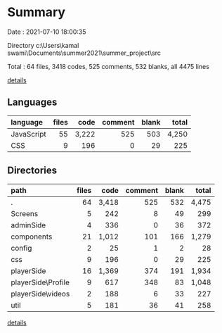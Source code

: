 # Summary

Date : 2021-07-10 18:00:35

Directory c:\Users\kamal swami\Documents\summer2021\summer_project\src

Total : 64 files,  3418 codes, 525 comments, 532 blanks, all 4475 lines

[details](details.md)

## Languages
| language | files | code | comment | blank | total |
| :--- | ---: | ---: | ---: | ---: | ---: |
| JavaScript | 55 | 3,222 | 525 | 503 | 4,250 |
| CSS | 9 | 196 | 0 | 29 | 225 |

## Directories
| path | files | code | comment | blank | total |
| :--- | ---: | ---: | ---: | ---: | ---: |
| . | 64 | 3,418 | 525 | 532 | 4,475 |
| Screens | 5 | 242 | 8 | 49 | 299 |
| adminSide | 4 | 336 | 0 | 36 | 372 |
| components | 21 | 1,012 | 101 | 166 | 1,279 |
| config | 2 | 25 | 1 | 2 | 28 |
| css | 9 | 196 | 0 | 29 | 225 |
| playerSide | 16 | 1,369 | 374 | 191 | 1,934 |
| playerSide\Profile | 9 | 617 | 348 | 83 | 1,048 |
| playerSide\videos | 2 | 188 | 6 | 33 | 227 |
| util | 5 | 181 | 36 | 41 | 258 |

[details](details.md)
